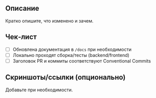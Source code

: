 ## Описание

Кратко опишите, что изменено и зачем.

## Чек‑лист

- [ ] Обновлена документация в `/docs` при необходимости
- [ ] Локально проходят сборка/тесты (backend/frontend)
- [ ] Заголовок PR и коммиты соответствуют Conventional Commits

## Скриншоты/ссылки (опционально)

Добавьте при необходимости.